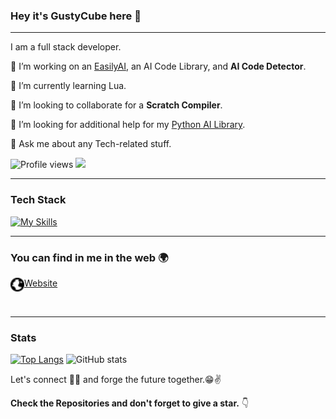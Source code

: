 ### Hey it's GustyCube here 👋

---

I am a full stack developer.
 
 🔭 I’m working on an [EasilyAI](https://github.com/GustyCube/EasilyAI), an AI Code Library, and **AI Code Detector**.
 
 🌱 I’m currently learning Lua.
 
 👯 I’m looking to collaborate for a **Scratch Compiler**.
 
 🤔 I’m looking for additional help for my [Python AI Library](https://github.com/GustyCube/EasilyAI).
 
 💬 Ask me about any Tech-related stuff.


![Profile views](https://gpvc.arturio.dev/GustyCube)  <img src="https://img.shields.io/github/followers/GustyCube?label=Follow" style=" float:left, margin-right:10px" />


---


### Tech Stack

[![My Skills](https://skillicons.dev/icons?i=js,ts,html,css,svelte,react,bootstrap,tailwind,php,wordpress,vercel,netlify,nodejs,express,npm,yarn,vitest,java,python,mysql,mongodb,cloudflare,tensorflow,pytorch,godot,unity,robloxstudio,p5js,docker,nginx,postman,gradle,git,github,gitlab,arduino,raspberrypi,linux,ubuntu,windows,apple,vscode,webstorm,idea,pycharm,discord,discordjs,bots,md,notion,figma,swift,bash,powershell,electron)](https://skillicons.dev)


---


### You can find in me in the web 🌍
<img align="left" alt="GustyCube" width="22px" src="https://raw.githubusercontent.com/iconic/open-iconic/master/svg/globe.svg" />[Website]


<br/>

---

### Stats
[![Top Langs](https://github-readme-stats.vercel.app/api/top-langs/?username=GustyCube)](https://github.com/anuraghazra/github-readme-stats) ![GitHub stats](https://github-readme-stats.vercel.app/api?username=GustyCube&show_icons=true&hide_border=true)


Let's connect 👨‍💻 and forge the future together.😁✌

**Check the Repositories and don't forget to give a star.** 👇


[website]: https://gustycube.com
